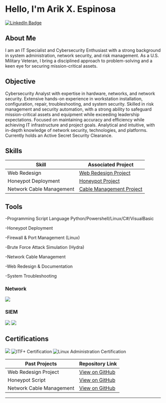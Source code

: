 # Hello, I'm Arik X. Espinosa  
<a href="https://www.linkedin.com/in/arik-espinosa-7b242a172" target="_blank">
  <img src="https://img.shields.io/badge/-LinkedIn-0072b1?&style=for-the-badge&logo=linkedin&logoColor=white" alt="LinkedIn Badge" />
</a>

## About Me  
I am an IT Specialist and Cybersecurity Enthusiast with a strong background in system administration, network security, and risk management. As a U.S. Military Veteran, I bring a disciplined approach to problem-solving and a keen eye for securing mission-critical assets.  

## Objective  
Cybersecurity Analyst with expertise in hardware, networks, and network security. Extensive hands-on experience in workstation installation, configuration, repair, troubleshooting, and system security. Skilled in risk management and security automation, with a strong ability to safeguard mission-critical assets and equipment while exceeding leadership expectations. Focused on maintaining accuracy and efficiency while achieving IT infrastructure and project goals. Analytical and intuitive, with in-depth knowledge of network security, technologies, and platforms. Currently holds an Active Secret Security Clearance.

## Skills  

| Skill                                         | Associated Project         |
|-----------------------------------------------|----------------------------|
| Web Redesign    | [Web Redesign Project](https://github.com/ArikXEspinosa/Web-Redesign-Project) |
| Honeypot Deployment     | [Honeypot Project](https://github.com/ArikXEspinosa/ArikXEspinosa-HoneyPot-Project)    |
| Network Cable Management   | [Cable Management Project](https://github.com/ArikXEspinosa/Network-Cable-Management-Project) |

## Tools  
-Programming Script Language Python/Powershell/Linux/C#/VisualBasic

-Honeypot Deployment

-Firewall & Port Management (Linux)

-Brute Force Attack Simulation (Hydra)

-Network Cable Management

-Web Redesign & Documentation

-System Troubleshooting

### Network  
<div>
    <img src="https://img.shields.io/badge/-Wireshark-1679A7?&style=for-the-badge&logo=Wireshark&logoColor=white" />

</div>


### SIEM  
<div>
    <img src="https://img.shields.io/badge/-Microsoft_Sentinel-0078D4?&style=for-the-badge&logo=Microsoft&logoColor=white" />
    <img src="https://img.shields.io/badge/-Splunk-000000?&style=for-the-badge&logo=Splunk&logoColor=white" />
</div>

## Certifications  

<div>
<img src="https://img.shields.io/badge/-Security%2B-FF0000?&style=for-the-badge&logo=CompTIA&logoColor=white" />
    <img src="https://img.shields.io/badge/-ITF%2B-00A9E0?&style=for-the-badge&logo=CompTIA&logoColor=white" alt="ITF+ Certification" />
  <img src="https://img.shields.io/badge/-Linux%20Administration-008000?&style=for-the-badge&logo=Linux&logoColor=white" alt="Linux Administration Certification" /
</div>

| **Past Projects**             | **Repository Link**                                                                                   |
|-----------------------------|--------------------------------------------------------------------------------------------------------|
| Web Redesign Project         | [View on GitHub](https://github.com/ArikXEspinosa/Web-Redesign-Project)                              |
| Honeypot Script              | [View on GitHub](https://github.com/ArikXEspinosa/ArikXEspinosa-HoneyPot-Project)                    |
| Network Cable Management     | [View on GitHub](https://github.com/ArikXEspinosa/Network-Cable-Management-Project)                  |
---


